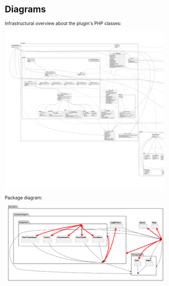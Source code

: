 # Diagrams

Infrastructural overview about the plugin's PHP classes:

![PlantUML class diagram](docs/diagrams/class-diagram.png)

Package diagram:

![PlantUML class diagram](docs/diagrams/package-related-diagram.png)
